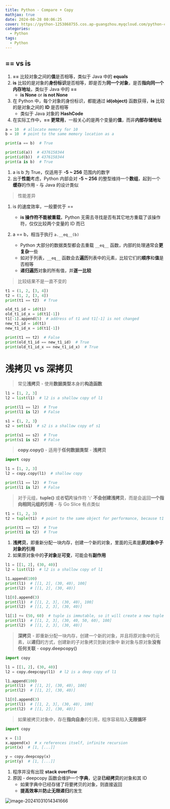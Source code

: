 ```yaml
---
title: Python - Compare + Copy
mathjax: true
date: 2024-08-28 00:06:25
cover: https://python-1253868755.cos.ap-guangzhou.myqcloud.com/python-copy.png
categories:
  - Python
tags:
  - Python
---
```


## == vs is

1. **==** 比较对象之间的**值**是否相等，类似于 Java 中的 **equals**
2. **is** 比较的是对象的**身份标识**是否相等，即是否为**同一个对象**，是否**指向同一个内存地址**，类似于 Java 中的 **==**
   - **is None** or **is not None**
3. 在 Python 中，每个对象的身份标识，都能通过 **id(object)** 函数获得，**is** 比较的是对象之间的 **ID** 是否相等
   - 类似于 Java 对象的 **HashCode**
4. 在实际工作中，**== 更常用**，一般关心的是两个变量的**值**，而非**内部存储地址**

<!-- more -->

```python
a = 10  # allocate memory for 10
b = 10  # point to the same memory location as a

print(a == b)  # True

print(id(a))  # 4376158344
print(id(b))  # 4376158344
print(a is b)  # True
```

1. a is b 为 True，仅适用于 **-5 ~ 256** 范围内的数字
2. 出于**性能**考虑，Python 内部会对 **-5 ~ 256** 的整型维持一个**数组**，起到一个**缓存**的作用 - 与 Java 的设计类似

> 性能差异

1. is 的速度效率，一般要优于 ==

   - **is 操作符不能被重载**，Python 无需去寻找是否有其它地方重载了该操作符，仅仅比较两个变量的 ID 而已

2. a == b，相当于执行 `a.__eq__(b)`

   - Python 大部分的数据类型都会去重载 `__eq__` 函数，内部的处理通常会**更复杂**一些
   - 如对于列表，`__eq__` 函数会去**遍历**列表中的元素，比较它们的**顺序**和**值**是否相等
   - **递归遍历**对象的所有值，并**逐一比较**


> 比较结果不是一直不变的

```python
t1 = (1, 2, [3, 4])
t2 = (1, 2, [3, 4])
print(t1 == t2)  # True

old_t1_id = id(t1)
old_t1_id_x = id(t1[-1])
t1[-1].append(5)  # address of t1 and t1[-1] is not changed
new_t1_id = id(t1)
new_t1_id_x = id(t1[-1])

print(t1 == t2)  # False
print(old_t1_id == new_t1_id)  # True
print(old_t1_id_x == new_t1_id_x)  # True
```

# 浅拷贝 vs 深拷贝

> 常见**浅拷贝** - 使用**数据类型**本身的**构造函数**

```python
l1 = [1, 2, 3]
l2 = list(l1)  # l2 is a shallow copy of l1

print(l1 == l2)  # True
print(l1 is l2)  # False
```

```python
s1 = {1, 2, 3}
s2 = set(s1)  # s2 is a shallow copy of s1

print(s1 == s2)  # True
print(s1 is s2)  # False
```

> **copy.copy()** - 适用于**任何数据类型** - **浅拷贝**

```python
import copy

l1 = [1, 2, 3]
l2 = copy.copy(l1)  # shallow copy

print(l1 == l2)  # True
print(l1 is l2)  # False
```

> 对于元组，**tuple()** 或者**切片**操作符 '**:**' **不会创建浅拷贝**，而是会返回**一个指向相同元组的引用** - 与 Go Slice 有点类似

```python
t1 = (1, 2, 3)
t2 = tuple(t1)  # point to the same object for performance, because t1 is immutable

print(t1 == t2)  # True
print(t1 is t2)  # True
```

1. **浅拷贝**，即重新分配一块内存，创建一个新的对象，里面的元素是**原对象中子对象的引用**
2. 如果原对象中的**子对象**是**可变**，可能会有**副作用**

```python
l1 = [[1, 2], (30, 40)]
l2 = list(l1)  # l2 is a shallow copy of l1

l1.append(100)
print(l1)  # [[1, 2], (30, 40), 100]
print(l2)  # [[1, 2], (30, 40)]

l1[0].append(3)
print(l1)  # [[1, 2, 3], (30, 40), 100]
print(l2)  # [[1, 2, 3], (30, 40)]

l1[1] += (50, 60)  # tuple is immutable, so it will create a new tuple and assign it to l1[1]
print(l1)  # [[1, 2, 3], (30, 40, 50, 60), 100]
print(l2)  # [[1, 2, 3], (30, 40)]
```

> **深拷贝** - 即重新分配一块内存，创建一个新的对象，并且将原对象中的元素，以**递归**的方式，创建新的子对象拷贝到新对象中
> 新对象与原对象**没有任何关联** - **copy.deepcopy()**

```python
import copy

l1 = [[1, 2], (30, 40)]
l2 = copy.deepcopy(l1)  # l2 is a deep copy of l1

l1.append(100)
print(l1)  # [[1, 2], (30, 40), 100]
print(l2)  # [[1, 2], (30, 40)]

l1[0].append(3)
print(l1)  # [[1, 2, 3], (30, 40), 100]
print(l2)  # [[1, 2], (30, 40)]
```

> 如果被拷贝对象中，存在**指向自身**的引用，程序容易陷入**无限循环**

```python
import copy

x = [1]
x.append(x)  # x references itself, infinite recursion
print(x)  # [1, [...]]

y = copy.deepcopy(x)
print(y)  # [1, [...]]
```

1. 程序并没有出现 **stack overflow**
2. 原因 - deepcopy 函数会维护一个**字典**，记录**已经拷贝**的对象和其 ID
   - 如果字典中已经存储了将要拷贝的对象，则直接返回
   - **提高效率**并**防止无限递归**的发生

![image-20241031014341666](https://python-1253868755.cos.ap-guangzhou.myqcloud.com/image-20241031014341666.png)

